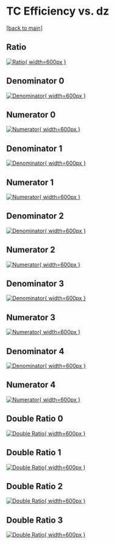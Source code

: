 # TC Efficiency vs. dz

[[back to main](./)]



## Ratio

[![Ratio](../mtv/var/TC_base_11_-1_eff_dz.png){ width=600px }](../mtv/var/TC_base_11_-1_eff_dz.pdf)

## Denominator 0

[![Denominator](../mtv/den/TC_base_11_-1_eff_dz_den0.png){ width=600px }](../mtv/den/TC_base_11_-1_eff_dz_den0.pdf)

## Numerator 0

[![Numerator](../mtv/num/TC_base_11_-1_eff_dz_num0.png){ width=600px }](../mtv/num/TC_base_11_-1_eff_dz_num0.pdf)

## Denominator 1

[![Denominator](../mtv/den/TC_base_11_-1_eff_dz_den1.png){ width=600px }](../mtv/den/TC_base_11_-1_eff_dz_den1.pdf)

## Numerator 1

[![Numerator](../mtv/num/TC_base_11_-1_eff_dz_num1.png){ width=600px }](../mtv/num/TC_base_11_-1_eff_dz_num1.pdf)

## Denominator 2

[![Denominator](../mtv/den/TC_base_11_-1_eff_dz_den2.png){ width=600px }](../mtv/den/TC_base_11_-1_eff_dz_den2.pdf)

## Numerator 2

[![Numerator](../mtv/num/TC_base_11_-1_eff_dz_num2.png){ width=600px }](../mtv/num/TC_base_11_-1_eff_dz_num2.pdf)

## Denominator 3

[![Denominator](../mtv/den/TC_base_11_-1_eff_dz_den3.png){ width=600px }](../mtv/den/TC_base_11_-1_eff_dz_den3.pdf)

## Numerator 3

[![Numerator](../mtv/num/TC_base_11_-1_eff_dz_num3.png){ width=600px }](../mtv/num/TC_base_11_-1_eff_dz_num3.pdf)

## Denominator 4

[![Denominator](../mtv/den/TC_base_11_-1_eff_dz_den4.png){ width=600px }](../mtv/den/TC_base_11_-1_eff_dz_den4.pdf)

## Numerator 4

[![Numerator](../mtv/num/TC_base_11_-1_eff_dz_num4.png){ width=600px }](../mtv/num/TC_base_11_-1_eff_dz_num4.pdf)

## Double Ratio 0

[![Double Ratio](../mtv/ratio/TC_base_11_-1_eff_dz_ratio0.png){ width=600px }](../mtv/ratio/TC_base_11_-1_eff_dz_ratio0.pdf)

## Double Ratio 1

[![Double Ratio](../mtv/ratio/TC_base_11_-1_eff_dz_ratio1.png){ width=600px }](../mtv/ratio/TC_base_11_-1_eff_dz_ratio1.pdf)

## Double Ratio 2

[![Double Ratio](../mtv/ratio/TC_base_11_-1_eff_dz_ratio2.png){ width=600px }](../mtv/ratio/TC_base_11_-1_eff_dz_ratio2.pdf)

## Double Ratio 3

[![Double Ratio](../mtv/ratio/TC_base_11_-1_eff_dz_ratio3.png){ width=600px }](../mtv/ratio/TC_base_11_-1_eff_dz_ratio3.pdf)

